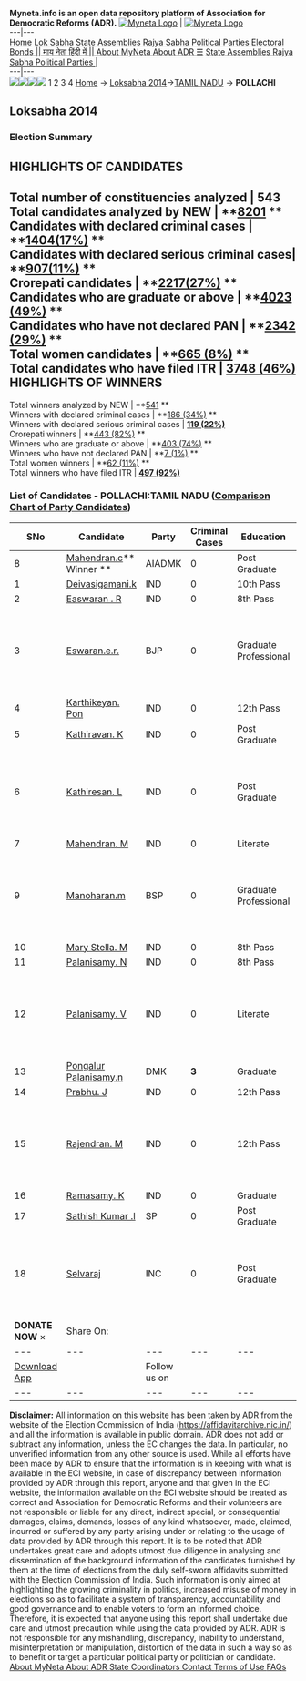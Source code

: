 **Myneta.info is an open data repository platform of Association for Democratic Reforms (ADR).**
[![Myneta Logo](https://www.myneta.info/lib/img/myneta-logo.png)](https://www.myneta.info/) | [![Myneta Logo](https://www.myneta.info/lib/img/adr-logo.png)](https://adrindia.org)  
---|---  
[Home](https://www.myneta.info/) [Lok Sabha](https://www.myneta.info/#ls "Lok Sabha") [ State Assemblies ](https://www.myneta.info/#sa "State Assemblies") [Rajya Sabha](https://www.myneta.info/#rs "Rajya Sabha") [Political Parties ](https://www.myneta.info/party "Political Parties") [ Electoral Bonds ](https://www.myneta.info/electoral_bonds "Electoral Bonds") [ || माय नेता हिंदी में || ](https://translate.google.co.in/translate?prev=hp&hl=en&js=y&u=www.myneta.info&sl=en&tl=hi&history_state0=) [ About MyNeta ](https://adrindia.org/content/about-myneta) [ About ADR ](https://adrindia.org/about-adr/who-we-are) [☰](javascript:void\(0\))
[ State Assemblies ](https://www.myneta.info/#sa "State Assemblies") [ Rajya Sabha ](https://www.myneta.info/#rs "Rajya Sabha") [ Political Parties ](https://www.myneta.info/party "Political Parties")
|   
---|---  
![](https://www.myneta.info/lib/img/banner/banner-1.png)![](https://www.myneta.info/lib/img/banner/banner-2.png)![](https://www.myneta.info/lib/img/banner/banner-3.png)![](https://www.myneta.info/lib/img/banner/banner-4.png)
1  2  3  4 
[Home](https://www.myneta.info/) → [Loksabha 2014](https://www.myneta.info/ls2014/)→[TAMIL NADU](https://www.myneta.info/ls2014/index.php?action=show_constituencies&state_id=22) → **POLLACHI**
### 
## Loksabha 2014
###  Election Summary 
HIGHLIGHTS OF CANDIDATES  
---  
Total number of constituencies analyzed |  543   
Total candidates analyzed by NEW | **[8201](https://www.myneta.info/ls2014/index.php?action=summary&subAction=candidates_analyzed&sort=candidate#summary) **  
Candidates with declared criminal cases | **[1404(17%)](https://www.myneta.info/ls2014/index.php?action=summary&subAction=crime&sort=candidate#summary) **  
Candidates with declared serious criminal cases| **[907(11%)](https://www.myneta.info/ls2014/index.php?action=summary&subAction=serious_crime&sort=candidate#summary) **  
Crorepati candidates | **[2217(27%)](https://www.myneta.info/ls2014/index.php?action=summary&subAction=crorepati&sort=candidate#summary) **  
Candidates who are graduate or above | **[4023 (49%)](https://www.myneta.info/ls2014/index.php?action=summary&subAction=education&sort=candidate#summary) **  
Candidates who have not declared PAN | **[2342 (29%)](https://www.myneta.info/ls2014/index.php?action=summary&subAction=without_pan&sort=candidate#summary) **  
Total women candidates | **[665 (8%)](https://www.myneta.info/ls2014/index.php?action=summary&subAction=women_candidate&sort=candidate#summary) **  
Total candidates who have filed ITR | [**3748 (46%)**](https://www.myneta.info/ls2014/index.php?action=summary&subAction=filed_itr&sort=candidate#summary)  
HIGHLIGHTS OF WINNERS  
---  
Total winners analyzed by NEW | **[541](https://www.myneta.info/ls2014/index.php?action=summary&subAction=winner_analyzed&sort=candidate#summary) **  
Winners with declared criminal cases | **[186 (34%)](https://www.myneta.info/ls2014/index.php?action=summary&subAction=winner_crime&sort=candidate#summary) **  
Winners with declared serious criminal cases | **[119 (22%)](https://www.myneta.info/ls2014/index.php?action=summary&subAction=winner_serious_crime&sort=candidate#summary)**  
Crorepati winners | **[443 (82%)](https://www.myneta.info/ls2014/index.php?action=summary&subAction=winner_crorepati&sort=candidate#summary) **  
Winners who are graduate or above | **[403 (74%)](https://www.myneta.info/ls2014/index.php?action=summary&subAction=winner_education&sort=candidate#summary) **  
Winners who have not declared PAN | **[7 (1%)](https://www.myneta.info/ls2014/index.php?action=summary&subAction=winner_without_pan&sort=candidate#summary) **  
Total women winners | **[62 (11%)](https://www.myneta.info/ls2014/index.php?action=summary&subAction=winner_women&sort=candidate#summary) **  
Total winners who have filed ITR | [**497 (92%)**](https://www.myneta.info/ls2014/index.php?action=summary&subAction=winner_filed_itr&sort=candidate#summary)  
### List of Candidates - POLLACHI:TAMIL NADU ([Comparison Chart of Party Candidates](https://www.myneta.info/ls2014/comparisonchart.php?constituency_id=493))
SNo | Candidate| Party| Criminal Cases| Education| Age| Total Assets| Liabilities  
---|---|---|---|---|---|---|---  
8  | [Mahendran.c](https://www.myneta.info/ls2014/candidate.php?candidate_id=7137)** Winner ** | AIADMK | 0 | Post Graduate| 42 | Rs 23,14,30,367 ~ 23 Crore+ | Rs 1,81,28,825 ~ 1 Crore+  
1  | [Deivasigamani.k](https://www.myneta.info/ls2014/candidate.php?candidate_id=7144) | IND | 0 | 10th Pass| 54 | Rs 90,50,000 ~ 90 Lacs+ | Rs 0 ~   
2  | [Easwaran . R](https://www.myneta.info/ls2014/candidate.php?candidate_id=7140) | IND | 0 | 8th Pass| 43 | Rs 23,91,135 ~ 23 Lacs+ | Rs 6,00,000 ~ 6 Lacs+  
3  | [Eswaran.e.r.](https://www.myneta.info/ls2014/candidate.php?candidate_id=7134) | BJP | 0 | Graduate Professional| 52 | ![](https://myneta.info/image_v2.php?myneta_folder=ls2014&candidate_id=7134&col=ta) | ![](https://myneta.info/image_v2.php?myneta_folder=ls2014&candidate_id=7134&col=lia)  
4  | [Karthikeyan. Pon](https://www.myneta.info/ls2014/candidate.php?candidate_id=7143) | IND | 0 | 12th Pass| 43 | Rs 1,13,46,000 ~ 1 Crore+ | Rs 0 ~   
5  | [Kathiravan. K](https://www.myneta.info/ls2014/candidate.php?candidate_id=7141) | IND | 0 | Post Graduate| 31 | Rs 522 ~ 5 Hund+ | Rs 0 ~   
6  | [Kathiresan. L](https://www.myneta.info/ls2014/candidate.php?candidate_id=7142) | IND | 0 | Post Graduate| 41 | ![](https://myneta.info/image_v2.php?myneta_folder=ls2014&candidate_id=7142&col=ta) | ![](https://myneta.info/image_v2.php?myneta_folder=ls2014&candidate_id=7142&col=lia)  
7  | [Mahendran. M](https://www.myneta.info/ls2014/candidate.php?candidate_id=7148) | IND | 0 | Literate| 44 | Rs 13,000 ~ 13 Thou+ | Rs 9,000 ~ 9 Thou+  
9  | [Manoharan.m](https://www.myneta.info/ls2014/candidate.php?candidate_id=7138) | BSP | 0 | Graduate Professional| 32 | ![](https://myneta.info/image_v2.php?myneta_folder=ls2014&candidate_id=7138&col=ta) | ![](https://myneta.info/image_v2.php?myneta_folder=ls2014&candidate_id=7138&col=lia)  
10  | [Mary Stella. M](https://www.myneta.info/ls2014/candidate.php?candidate_id=7149) | IND | 0 | 8th Pass| 47 | Rs 66,58,000 ~ 66 Lacs+ | Rs 26,25,000 ~ 26 Lacs+  
11  | [Palanisamy. N](https://www.myneta.info/ls2014/candidate.php?candidate_id=7145) | IND | 0 | 8th Pass| 49 | Rs 76,58,116 ~ 76 Lacs+ | Rs 52,00,000 ~ 52 Lacs+  
12  | [Palanisamy. V](https://www.myneta.info/ls2014/candidate.php?candidate_id=7146) | IND | 0 | Literate| 46 | ![](https://myneta.info/image_v2.php?myneta_folder=ls2014&candidate_id=7146&col=ta) | ![](https://myneta.info/image_v2.php?myneta_folder=ls2014&candidate_id=7146&col=lia)  
13  | [Pongalur Palanisamy.n](https://www.myneta.info/ls2014/candidate.php?candidate_id=7136) | DMK | **3** | Graduate| 67 | Rs 40,68,06,230 ~ 40 Crore+ | Rs 0 ~   
14  | [Prabhu. J](https://www.myneta.info/ls2014/candidate.php?candidate_id=7147) | IND | 0 | 12th Pass| 34 | Rs 1,45,000 ~ 1 Lacs+ | Rs 0 ~   
15  | [Rajendran. M](https://www.myneta.info/ls2014/candidate.php?candidate_id=7151) | IND | 0 | 12th Pass| 47 | ![](https://myneta.info/image_v2.php?myneta_folder=ls2014&candidate_id=7151&col=ta) | ![](https://myneta.info/image_v2.php?myneta_folder=ls2014&candidate_id=7151&col=lia)  
16  | [Ramasamy. K](https://www.myneta.info/ls2014/candidate.php?candidate_id=7150) | IND | 0 | Graduate| 63 | Rs 75,71,000 ~ 75 Lacs+ | Rs 0 ~   
17  | [Sathish Kumar .l](https://www.myneta.info/ls2014/candidate.php?candidate_id=7139) | SP | 0 | Post Graduate| 39 | Rs 4,97,545 ~ 4 Lacs+ | Rs 0 ~   
18  | [Selvaraj](https://www.myneta.info/ls2014/candidate.php?candidate_id=7135) | INC | 0 | Post Graduate| 56 | ![](https://myneta.info/image_v2.php?myneta_folder=ls2014&candidate_id=7135&col=ta) | ![](https://myneta.info/image_v2.php?myneta_folder=ls2014&candidate_id=7135&col=lia)  
|  **DONATE NOW** × |  Share On:  | [](https://api.whatsapp.com/send?text=https%3A%2F%2Fmyneta.info%2Fpunjab2022%2Findex.php%3Faction%3Dshow_constituencies%26state_id%3D19) | [](https://www.facebook.com/sharer/sharer.php?u=https%3A%2F%2Fmyneta.info%2Fpunjab2022%2Findex.php%3Faction%3Dshow_constituencies%26state_id%3D19) | [](https://twitter.com/share?url=https%3A%2F%2Fmyneta.info%2Fpunjab2022%2Findex.php%3Faction%3Dshow_constituencies%26state_id%3D19)  
---|---|---|---|---  
| [ Download App ](https://play.google.com/store/apps/details?id=com.webrosoft.myneta1&pcampaignid=pcampaignidMKT-Other-global-all-co-prtnr-py-PartBadge-Mar2515-1) | [](https://play.google.com/store/apps/details?id=com.webrosoft.myneta1&pcampaignid=pcampaignidMKT-Other-global-all-co-prtnr-py-PartBadge-Mar2515-1) |  Follow us on  | [](https://www.facebook.com/adrindia.org/) | [](https://twitter.com/adrspeaks) | [](https://groups.google.com/g/national-election-watch?hl=en&pli=1) | [](https://www.instagram.com/adrspeaks/) | [](https://www.youtube.com/user/adrspeaks) | [](https://sharechat.com/profile/adrspeaks)  
---|---|---|---|---|---|---|---|---  
**Disclaimer:** All information on this website has been taken by ADR from the website of the Election Commission of India (https://affidavitarchive.nic.in/) and all the information is available in public domain. ADR does not add or subtract any information, unless the EC changes the data. In particular, no unverified information from any other source is used. While all efforts have been made by ADR to ensure that the information is in keeping with what is available in the ECI website, in case of discrepancy between information provided by ADR through this report, anyone and that given in the ECI website, the information available on the ECI website should be treated as correct and Association for Democratic Reforms and their volunteers are not responsible or liable for any direct, indirect special, or consequential damages, claims, demands, losses of any kind whatsoever, made, claimed, incurred or suffered by any party arising under or relating to the usage of data provided by ADR through this report. It is to be noted that ADR undertakes great care and adopts utmost due diligence in analysing and dissemination of the background information of the candidates furnished by them at the time of elections from the duly self-sworn affidavits submitted with the Election Commission of India. Such information is only aimed at highlighting the growing criminality in politics, increased misuse of money in elections so as to facilitate a system of transparency, accountability and good governance and to enable voters to form an informed choice. Therefore, it is expected that anyone using this report shall undertake due care and utmost precaution while using the data provided by ADR. ADR is not responsible for any mishandling, discrepancy, inability to understand, misinterpretation or manipulation, distortion of the data in such a way so as to benefit or target a particular political party or politician or candidate. 
[ About MyNeta ](https://adrindia.org/content/about-myneta) [ About ADR ](https://adrindia.org/about-adr/who-we-are) [ State Coordinators ](https://adrindia.org/about-adr/state-coordinators) [ Contact ](https://adrindia.org/contact-us) [ Terms of Use ](https://adrindia.org/content/adr-terms-use) [ FAQs ](https://adrindia.org/content/faqs)

